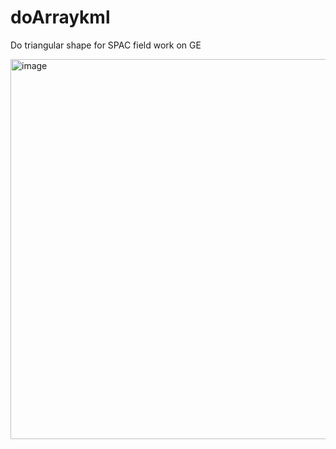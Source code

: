 # doArraykml
Do triangular shape for SPAC field work on GE

<img width="608" alt="image" src="https://user-images.githubusercontent.com/24777950/169550967-0d8908c2-6d90-42b4-b2e4-20e90fd5d9e0.png">
